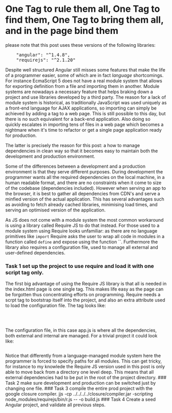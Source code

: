 # One Tag to rule them all, One Tag to find them, One Tag to bring them all, and in the page bind them

please note that this post uses these versions of the following libraries:
<pre code=json>
    "angular": "^1.4.8",
    "requirejs": "^2.1.20"
</pre>
Despite well structured Angular still misses some features that make the life of a programmer easier, some of which are in fact *language* shortcomings. For instance EcmaScript 5 does not have a real module system that allows for exporting definition from a file and importing them in another. Module systems are nowadays a necessary feature that helps braking down a project and use libraries developed by a third party.
The reason for a lack of module system is historical, as traditionally JavaScript was used uniquely as a front-end language for AJAX applications, so importing can simply be achieved by adding a <script></script> tag to a web page. This is still possible to this day, but there is no such equivalent for a back-end application. Also doing so quickly escalates in importing tens of files in a web page which becomes a nightmare when it's time to refactor or get a single page application ready for production.

The latter is precisely the reason for this post: a how to manage dependencies in clean way so that it becomes easy to maintain both the development and production environment.

Some of the differences between a development and a production environment is that they serve different purposes. During development the programmer wants all the required dependencies on the local machine, in a human readable format, and there are no constraints when it come to size of the codebase (dependencies included). However when serving an app to the browser, it is best to gather all dependencies from CDN's and serve a minfied version of the actual application. This has several advantages such as avoiding to fetch already cached libraries, minimising load times, and serving an optimised version of the application.

As JS does not come with a module system the most common workaround is using a library called Require JS to do that instead. For those used to a module system using Require looks unfamiliar: as there are no language primitives like `import` Require asks the user to wrap all code in modules in a function called `define` and expose using the function ``. Furthermore the library also requires a configuration file, used to manage all external and user-defined dependencies.

### Task 1 set up the project to use require and load it with one script tag only.
The first big advantage of using the Require JS library is that all is needed in the index.html page is one single tag. This makes life easy as the page can be forgotten thus concentrating efforts on programming. Require needs a scrpt tag to bootstrap itself into the project, and also an extra attribute used to load the configuration file. The tag looks like:
<pre code=html><script src="node_modules/requirejs/require.js" data-main="app.js"></script>
</pre>
The configuration file, in this case app.js is where all the dependencies, both external and internal are managed. For a trivial project it could look like:
<pre code=javascript>
</pre>
Notice that differently from a language-managed module system here the programmer is forced to specify paths for all modules. This can get tricky, for instance to my knowlede the Require JS version used in this post is only able to move back from a directory one level deep. This means that all external dependencies had to be put in the root of the project directory.
### Task 2 make sure development and production can be switched just by changing one file.
### Task 3 compile the entire prod project with the google closure compiler.
jjs -cp ../../../../closure/compiler.jar -scripting node_modules/requirejs/bin/r.js -- -o build.js
### Task 4 Create a seed Angular project, and validate all previous steps.
